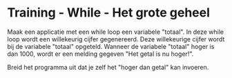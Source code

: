 # Training - While - Het grote geheel

Maak een applicatie met een while loop een variabele "totaal". In deze while loop wordt een willekeurig cijfer gegenereerd. Deze willekeurige cijfer wordt bij de variabele "totaal" opgeteld. Wanneer de variabele "totaal" hoger is dan 1000, wordt er een melding gegeven "Het getal is nu hoger!".

Breid het programma uit dat je zelf het "hoger dan getal" kan invoeren.